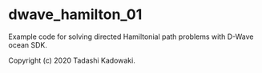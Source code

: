 # dwave_hamilton_01

Example code for solving directed Hamiltonial path problems with D-Wave ocean SDK.

Copyright (c) 2020 Tadashi Kadowaki.

